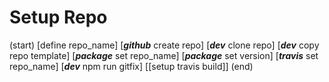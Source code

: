# Setup Repo

(start)
[define repo_name]
[**_github_** create repo]
[**_dev_** clone repo]
[**_dev_** copy repo template]
[**_package_** set repo_name]
[**_package_** set version]
[**_travis_** set repo_name]
[**_dev_** npm run gitfix]
[[setup travis build]]
(end)

